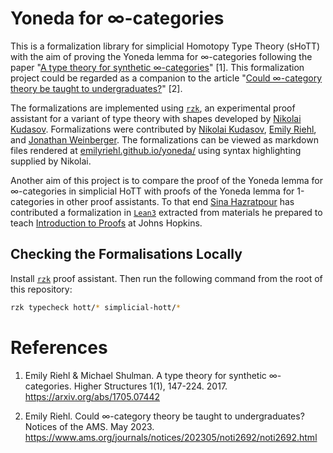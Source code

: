 # Yoneda for ∞-categories 

This is a formalization library for simplicial Homotopy Type Theory (sHoTT) with the aim of proving the Yoneda lemma for ∞-categories following the paper "[A type theory for synthetic ∞-categories](https://higher-structures.math.cas.cz/api/files/issues/Vol1Iss1/RiehlShulman)" [1]. This formalization project could be regarded as a companion to the article "[Could ∞-category theory be taught to undergraduates?](https://www.ams.org/journals/notices/202305/noti2692/noti2692.html)" [2]. 

The formalizations are implemented using [`rzk`](https://github.com/fizruk/rzk), an experimental proof assistant for a variant of type theory with shapes developed by [Nikolai Kudasov](https://fizruk.github.io/). Formalizations were contributed by [Nikolai Kudasov](https://fizruk.github.io/), [Emily Riehl](https://emilyriehl.github.io/), and [Jonathan Weinberger](https://sites.google.com/view/jonathanweinberger). The formalizations can be viewed as markdown files rendered at [emilyriehl.github.io/yoneda/](https://emilyriehl.github.io/yoneda/) using syntax highlighting supplied by Nikolai.

Another aim of this project is to compare the proof of the Yoneda lemma for ∞-categories in simplicial HoTT with proofs of the Yoneda lemma for 1-categories in other proof assistants. To that end [Sina Hazratpour](https://sinhp.github.io/) has contributed a formalization in [`Lean3`](https://leanprover-community.github.io/) extracted from materials he prepared to teach [Introduction to Proofs](https://sinhp.github.io/teaching/2022-introduction-to-proofs-with-Lean) at Johns Hopkins.

## Checking the Formalisations Locally

Install [`rzk`](https://github.com/fizruk/rzk) proof assistant. Then run the following command from the root of this repository:

```sh
rzk typecheck hott/* simplicial-hott/*
```

# References

1. Emily Riehl & Michael Shulman. A type theory for synthetic ∞-categories. Higher Structures 1(1), 147-224. 2017. https://arxiv.org/abs/1705.07442

2. Emily Riehl. Could ∞-category theory be taught to undergraduates? Notices of the AMS. May 2023. https://www.ams.org/journals/notices/202305/noti2692/noti2692.html
